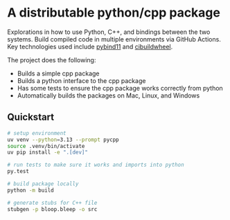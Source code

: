 # A distributable python/cpp package

Explorations in how to use Python, C++, and bindings between the two systems. Build compiled code in multiple environments via GitHub Actions. Key technologies used include [pybind11](https://pybind11.readthedocs.io/en/stable/) and [cibuildwheel](https://cibuildwheel.readthedocs.io/en/stable/).

The project does the following:

- Builds a simple cpp package
- Builds a python interface to the cpp package
- Has some tests to ensure the cpp package works correctly from python
- Automatically builds the packages on Mac, Linux, and Windows

## Quickstart

```bash
# setup environment
uv venv --python=3.13 --prompt pycpp
source .venv/bin/activate
uv pip install -e ".[dev]"

# run tests to make sure it works and imports into python
py.test

# build package locally
python -m build

# generate stubs for C++ file
stubgen -p bloop.bleep -o src
```
